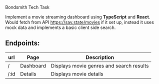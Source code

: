 Bondsmith Tech Task

Implement a movie streaming dashboard using **TypeScript** and **React**.
Would fetch from API https://sav.state/movies if it set up, instead it uses mock data and implements a basic client side search.

## Endpoints: 
|url|Page|Description|
|---|---|---|
|/|Dashboard|Displays movie genres and search results|
|/:id|Details|Displays movie details|
